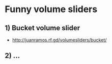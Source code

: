 # Funny volume sliders

## 1) Bucket volume slider
 - http://juanramos.rf.gd/volumesliders/bucket/
## 2) ...
